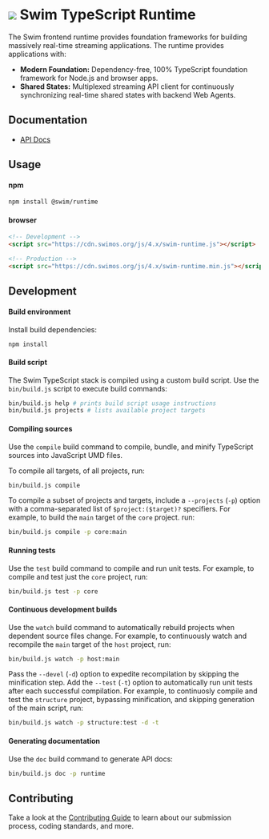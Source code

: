 # <a href="https://www.swimos.org"><img src="https://docs.swimos.org/readme/breach-marlin-blue-wide.svg"></a> Swim TypeScript Runtime

The Swim frontend runtime provides foundation frameworks for building massively
real-time streaming applications. The runtime provides applications with:

- **Modern Foundation:** Dependency-free, 100% TypeScript foundation framework
  for Node.js and browser apps.
- **Shared States:** Multiplexed streaming API client for continuously
  synchronizing real-time shared states with backend Web Agents.

## Documentation

- [API Docs][api-docs]

## Usage

#### npm

```sh
npm install @swim/runtime
```

#### browser

```html
<!-- Development -->
<script src="https://cdn.swimos.org/js/4.x/swim-runtime.js"></script>

<!-- Production -->
<script src="https://cdn.swimos.org/js/4.x/swim-runtime.min.js"></script>
```

## Development

#### Build environment

Install build dependencies:

```sh
npm install
```

#### Build script

The Swim TypeScript stack is compiled using a custom build script.
Use the `bin/build.js` script to execute build commands:

```sh
bin/build.js help # prints build script usage instructions
bin/build.js projects # lists available project targets
```

#### Compiling sources

Use the `compile` build command to compile, bundle, and minify TypeScript
sources into JavaScript UMD files.

To compile all targets, of all projects, run:

```sh
bin/build.js compile
```

To compile a subset of projects and targets, include a `--projects` (`-p`)
option with a comma-separated list of `$project:($target)?` specifiers.
For example, to build the `main` target of the `core` project. run:

```sh
bin/build.js compile -p core:main
```

#### Running tests

Use the `test` build command to compile and run unit tests.
For example, to compile and test just the `core` project, run:

```sh
bin/build.js test -p core
```

#### Continuous development builds

Use the `watch` build command to automatically rebuild projects when
dependent source files change.  For example, to continuously watch and
recompile the `main` target of the `host` project, run:

```sh
bin/build.js watch -p host:main
```

Pass the `--devel` (`-d`) option to expedite recompilation by skipping the
minification step.  Add the `--test` (`-t`) option to automatically run unit
tests after each successful compilation.  For example, to continuosly compile
and test the `structure` project, bypassing minification, and skipping
generation of the main script, run:

```sh
bin/build.js watch -p structure:test -d -t
```

#### Generating documentation

Use the `doc` build command to generate API docs:

```sh
bin/build.js doc -p runtime
```

## Contributing

Take a look at the [Contributing Guide][contributing] to learn about our
submission process, coding standards, and more.

[api-docs]: https://docs.swimos.org/js/4.x/modules/_swim_runtime.html
[contributing]: CONTRIBUTING.md
